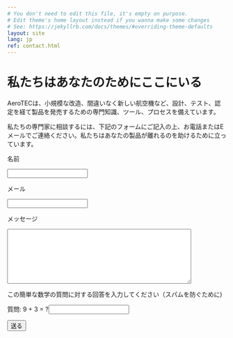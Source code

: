 ```yaml
---
# You don't need to edit this file, it's empty on purpose.
# Edit theme's home layout instead if you wanna make some changes
# See: https://jekyllrb.com/docs/themes/#overriding-theme-defaults
layout: site
lang: jp
ref: contact.html
---
```


# 私たちはあなたのためにここにいる

AeroTECは、小規模な改造、間違いなく新しい航空機など、設計、テスト、認定を経て製品を発売するための専門知識、ツール、プロセスを備えています。

私たちの専門家に相談するには、下記のフォームにご記入の上、お電話またはEメールでご連絡ください。私たちはあなたの製品が離れるのを助けるために立っています。

<span>名前</span>

<input class="contact" type="text" name="your_name" value="" />

<span>メール</span>

<input class="contact" type="text" name="your_email" value="" />

<span>メッセージ</span>

<textarea class="contact textarea" rows="8" cols="50" name="your_message"></textarea>

この簡単な数学の質問に対する回答を入力してください（スパムを防ぐために)

<span>質問: 9 + 3 = ?</span><input type="text" name="user_answer" class="contact" /><input type="hidden" name="answer" value="4d76fe9775" />

<input class="submit" type="submit" name="contact_submitted" value="送る" /><!--close form_settings-->
